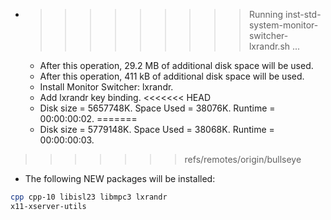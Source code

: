 * >>>>>>>>> Running inst-std-system-monitor-switcher-lxrandr.sh ...
  * After this operation, 29.2 MB of additional disk space will be used.
  * After this operation, 411 kB of additional disk space will be used.
  * Install Monitor Switcher: lxrandr.
  * Add lxrandr key binding.
<<<<<<< HEAD
  * Disk size = 5657748K. Space Used = 38076K. Runtime = 00:00:00:02.
=======
  * Disk size = 5779148K. Space Used = 38068K. Runtime = 00:00:00:03.
>>>>>>> refs/remotes/origin/bullseye
  * The following NEW packages will be installed:
  ```bash
cpp cpp-10 libisl23 libmpc3 lxrandr
x11-xserver-utils
  ```
